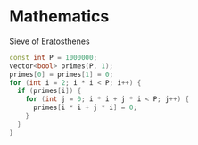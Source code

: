 # Mathematics

Sieve of Eratosthenes

```c++
const int P = 1000000;
vector<bool> primes(P, 1);
primes[0] = primes[1] = 0;
for (int i = 2; i * i < P; i++) {
  if (primes[i]) {
    for (int j = 0; i * i + j * i < P; j++) {
      primes[i * i + j * i] = 0;
    }
  }
}
```


